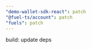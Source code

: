 ```yaml
---
"demo-wallet-sdk-react": patch
"@fuel-ts/account": patch
"fuels": patch
---
```


build: update deps
